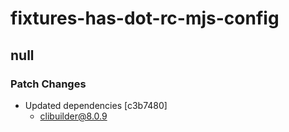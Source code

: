 # fixtures-has-dot-rc-mjs-config

## null

### Patch Changes

- Updated dependencies [c3b7480]
  - clibuilder@8.0.9
